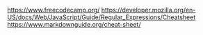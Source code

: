 https://www.freecodecamp.org/
https://developer.mozilla.org/en-US/docs/Web/JavaScript/Guide/Regular_Expressions/Cheatsheet
https://www.markdownguide.org/cheat-sheet/
